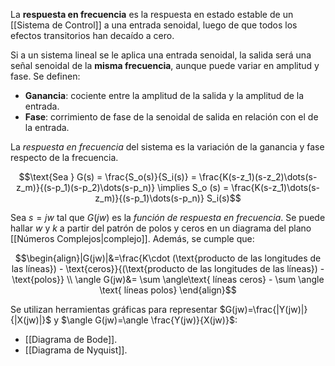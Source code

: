 La **respuesta en frecuencia** es la respuesta en estado estable de un [[Sistema de Control]] a una entrada senoidal, luego de que todos los efectos transitorios han decaído a cero.

Si a un sistema lineal se le aplica una entrada senoidal, la salida será una señal senoidal de la **misma frecuencia**, aunque puede variar en amplitud y fase. Se definen:

- **Ganancia**: cociente entre la amplitud de la salida y la amplitud de la entrada.
- **Fase**: corrimiento de fase de la senoidal de salida en relación con el de la entrada.

La *respuesta en frecuencia* del sistema es la variación de la ganancia y fase respecto de la frecuencia.

$$\text{Sea } G(s) = \frac{S_o(s)}{S_i(s)} = \frac{K(s-z_1)(s-z_2)\dots(s-z_m)}{(s-p_1)(s-p_2)\dots(s-p_n)} \implies S_o (s) = \frac{K(s-z_1)\dots(s-z_m)}{(s-p_1)\dots(s-p_n)} S_i(s)$$

Sea $s=jw$ tal que $G(jw)$ es la *función de respuesta en frecuencia*. Se puede hallar $w$ y $k$ a partir del patrón de polos y ceros en un diagrama del plano [[Números Complejos|complejo]]. Además, se cumple que:

$$\begin{align}|G(jw)|&=\frac{K\cdot (\text{producto de las longitudes de las líneas}) - \text{ceros}}{(\text{producto de las longitudes de las líneas}) - \text{polos}} \\
\angle G(jw)&= \sum \angle\text{ líneas ceros} - \sum \angle \text{ líneas polos}
\end{align}$$

Se utilizan herramientas gráficas para representar $G(jw)=\frac{|Y(jw)|}{|X(jw)|}$ y $\angle G(jw)=\angle \frac{Y(jw)}{X(jw)}$:

- [[Diagrama de Bode]].
- [[Diagrama de Nyquist]].
